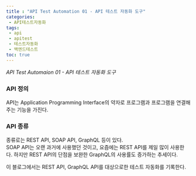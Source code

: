```yaml
---
title : "API Test Automation 01 - API 테스트 자동화 도구"  
categories:
 - API테스트자동화
tags:
 - api
 - apitest
 - 테스트자동화
 - 백엔드테스트
toc: true
---
```

*API Test Automaion 01 - API 테스트 자동화 도구*  

### API 정의  
API는 Application Programming Interface의 약자로 프로그램과 프로그램을 연결해주는 기능을 가진다.

### API 종류  
종류로는 REST API, SOAP API, GraphQL 등이 있다.  
SOAP API는 오랜 과거에 사용했던 것이고, 요즘에는 REST API를 제일 많이 사용한다. 하지만 REST API의 단점을 보완한 GraphQL의 사용률도 증가하는 추세이다.  

이 블로그에서는 REST API, GraphQL API를 대상으로한 테스트 자동화를 기록한다.  

